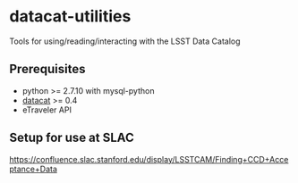 # datacat-utilities
Tools for using/reading/interacting with the LSST Data Catalog

## Prerequisites
- python >= 2.7.10 with mysql-python
- [datacat](https://gist.github.com/brianv0/c1ef2269e87060647fa3) >= 0.4
- eTraveler API

## Setup for use at SLAC
https://confluence.slac.stanford.edu/display/LSSTCAM/Finding+CCD+Acceptance+Data
